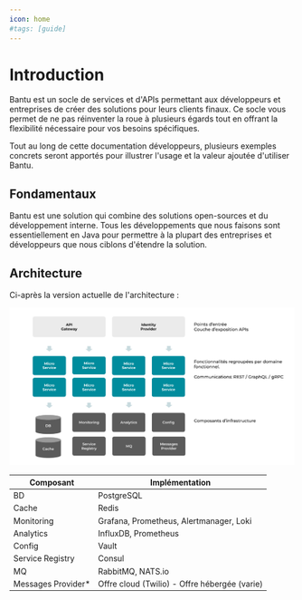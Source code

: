 ```yaml
---
icon: home
#tags: [guide]
---
```

# Introduction

Bantu est un socle de services et d'APIs permettant aux développeurs et entreprises de créer des solutions pour leurs
clients finaux.
Ce socle vous permet de ne pas réinventer la roue à plusieurs égards tout en offrant la flexibilité nécessaire pour
vos besoins spécifiques.

Tout au long de cette documentation développeurs, plusieurs exemples concrets seront apportés pour illustrer l'usage
et la valeur ajoutée d'utiliser Bantu.


## Fondamentaux

Bantu est une solution qui combine des solutions open-sources et du développement interne. Tous les développements que
nous faisons sont essentiellement en Java pour permettre à la plupart des entreprises et développeurs que nous ciblons
d'étendre la solution.

## Architecture

Ci-après la version actuelle de l'architecture :

![](./static/img/bantu-archi-01.png)


| Composant             | Implémentation                                |
|--------------         |-----------                                    |
| BD                    | PostgreSQL                                    |
| Cache                 | Redis                                         |
| Monitoring            | Grafana, Prometheus, Alertmanager, Loki       |
| Analytics             | InfluxDB, Prometheus                          |
| Config                | Vault                                         |
| Service Registry      | Consul                                        |
| MQ                    | RabbitMQ, NATS.io                             |
| Messages Provider*    | Offre cloud (Twilio) - Offre hébergée (varie) |


